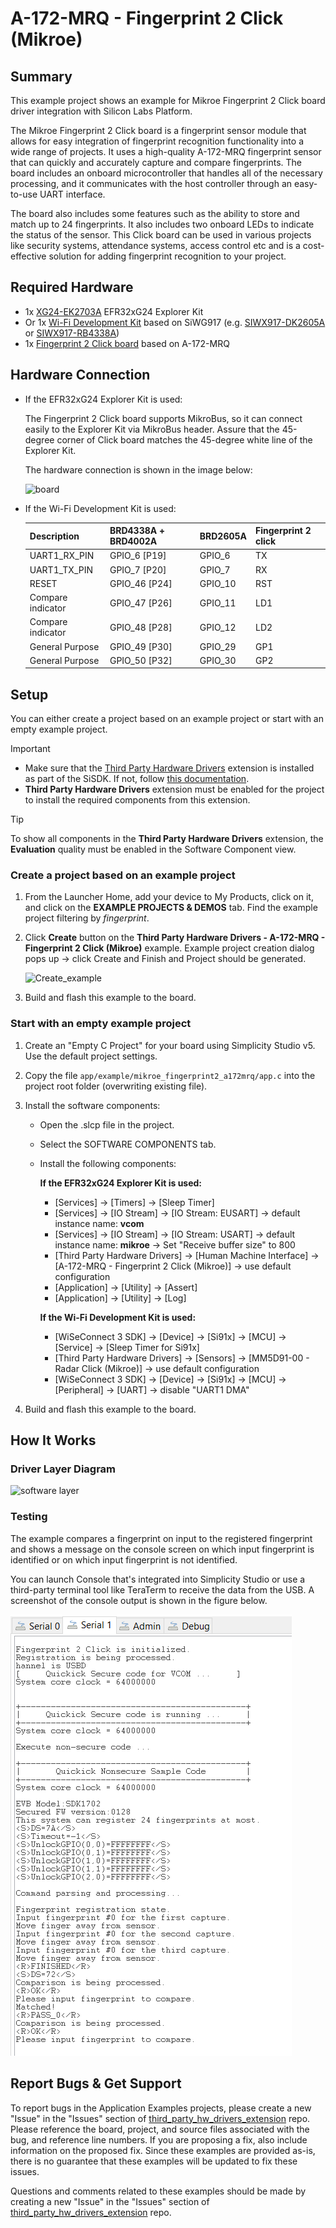 # A-172-MRQ - Fingerprint 2 Click (Mikroe) #

## Summary ##

This example project shows an example for Mikroe Fingerprint 2 Click board driver integration with Silicon Labs Platform.

The Mikroe Fingerprint 2 Click board is a fingerprint sensor module that allows for easy integration of fingerprint recognition functionality into a wide range of projects. It uses a high-quality A-172-MRQ fingerprint sensor that can quickly and accurately capture and compare fingerprints. The board includes an onboard microcontroller that handles all of the necessary processing, and it communicates with the host controller through an easy-to-use UART interface.

The board also includes some features such as the ability to store and match up to 24 fingerprints. It also includes two onboard LEDs to indicate the status of the sensor. This Click board can be used in various projects like security systems, attendance systems, access control etc and is a cost-effective solution for adding fingerprint recognition to your project.

## Required Hardware ##

- 1x [XG24-EK2703A](https://www.silabs.com/development-tools/wireless/efr32xg24-explorer-kit) EFR32xG24 Explorer Kit
- Or 1x [Wi-Fi Development Kit](https://www.silabs.com/development-tools/wireless/wi-fi) based on SiWG917 (e.g. [SIWX917-DK2605A](https://www.silabs.com/development-tools/wireless/wi-fi/siwx917-dk2605a-wifi-6-bluetooth-le-soc-dev-kit) or [SIWX917-RB4338A](https://www.silabs.com/development-tools/wireless/wi-fi/siwx917-rb4338a-wifi-6-bluetooth-le-soc-radio-board))
- 1x [Fingerprint 2 Click board](https://www.mikroe.com/fingerprint-2-click) based on A-172-MRQ

## Hardware Connection ##

- If the EFR32xG24 Explorer Kit is used:

  The Fingerprint 2 Click board supports MikroBus, so it can connect easily to the Explorer Kit via MikroBus header. Assure that the 45-degree corner of Click board matches the 45-degree white line of the Explorer Kit.

  The hardware connection is shown in the image below:

  ![board](image/hardware_connection.png)

- If the Wi-Fi Development Kit is used:

  | Description  | BRD4338A + BRD4002A | BRD2605A     | Fingerprint 2 click |
  | ----------------- | -------------- | ------------ | ----------- |
  | UART1_RX_PIN      | GPIO_6 [P19]   | GPIO_6       | TX          |
  | UART1_TX_PIN      | GPIO_7 [P20]   | GPIO_7       | RX          |
  | RESET             | GPIO_46 [P24]  | GPIO_10      | RST         |
  | Compare indicator | GPIO_47 [P26]  | GPIO_11      | LD1         |
  | Compare indicator | GPIO_48 [P28]  | GPIO_12      | LD2         |
  | General Purpose   | GPIO_49 [P30]  | GPIO_29      | GP1         |
  | General Purpose   | GPIO_50 [P32]  | GPIO_30      | GP2         |

## Setup ##

You can either create a project based on an example project or start with an empty example project.

> [!IMPORTANT]
> - Make sure that the [Third Party Hardware Drivers](https://github.com/SiliconLabsSoftware/third_party_hw_drivers_extension) extension is installed as part of the SiSDK. If not, follow [this documentation](https://github.com/SiliconLabsSoftware/third_party_hw_drivers_extension/blob/master/README.md#how-to-add-to-simplicity-studio-ide).
> - **Third Party Hardware Drivers** extension must be enabled for the project to install the required components from this extension.

> [!TIP]
> To show all components in the **Third Party Hardware Drivers** extension, the **Evaluation** quality must be enabled in the Software Component view.

### Create a project based on an example project ###

1. From the Launcher Home, add your device to My Products, click on it, and click on the **EXAMPLE PROJECTS & DEMOS** tab. Find the example project filtering by *fingerprint*.

2. Click **Create** button on the **Third Party Hardware Drivers - A-172-MRQ - Fingerprint 2 Click (Mikroe)** example. Example project creation dialog pops up -> click Create and Finish and Project should be generated.

   ![Create_example](image/create_example.png)

3. Build and flash this example to the board.

### Start with an empty example project ###

1. Create an "Empty C Project" for your board using Simplicity Studio v5. Use the default project settings.

2. Copy the file `app/example/mikroe_fingerprint2_a172mrq/app.c` into the project root folder (overwriting existing file).

3. Install the software components:

    - Open the .slcp file in the project.

    - Select the SOFTWARE COMPONENTS tab.

    - Install the following components:

      **If the EFR32xG24 Explorer Kit is used:**

        - [Services] → [Timers] → [Sleep Timer]
        - [Services] → [IO Stream] → [IO Stream: EUSART] → default instance name: **vcom**
        - [Services] → [IO Stream] → [IO Stream: USART] → default instance name: **mikroe** → Set "Receive buffer size" to 800
        - [Third Party Hardware Drivers] → [Human Machine Interface] → [A-172-MRQ - Fingerprint 2 Click (Mikroe)] → use default configuration
        - [Application] → [Utility] → [Assert]
        - [Application] → [Utility] → [Log]

      **If the Wi-Fi Development Kit is used:**

        - [WiSeConnect 3 SDK] → [Device] → [Si91x] → [MCU] → [Service] → [Sleep Timer for Si91x]
        - [Third Party Hardware Drivers] → [Sensors] → [MM5D91-00 - Radar Click (Mikroe)] → use default configuration
        - [WiSeConnect 3 SDK] → [Device] → [Si91x] → [MCU] → [Peripheral] → [UART] → disable "UART1 DMA"

4. Build and flash this example to the board.

## How It Works ##

### Driver Layer Diagram ###

![software layer](image/sw_layers.png)

### Testing ###

The example compares a fingerprint on input to the registered fingerprint and shows a message on the console screen on which input fingerprint is identified or on which input fingerprint is not identified.

You can launch Console that's integrated into Simplicity Studio or use a third-party terminal tool like TeraTerm to receive the data from the USB. A screenshot of the console output is shown in the figure below.

![logging_screen](image/log.png)

## Report Bugs & Get Support ##

To report bugs in the Application Examples projects, please create a new "Issue" in the "Issues" section of [third_party_hw_drivers_extension](https://github.com/SiliconLabsSoftware/third_party_hw_drivers_extension) repo. Please reference the board, project, and source files associated with the bug, and reference line numbers. If you are proposing a fix, also include information on the proposed fix. Since these examples are provided as-is, there is no guarantee that these examples will be updated to fix these issues.

Questions and comments related to these examples should be made by creating a new "Issue" in the "Issues" section of [third_party_hw_drivers_extension](https://github.com/SiliconLabsSoftware/third_party_hw_drivers_extension) repo.
